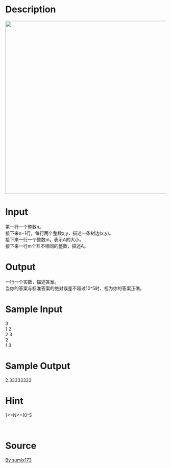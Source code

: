 
# Description

<div class="content"><p><img src="source/bzoj/4359/img/aHR0cHM6Ly9seWRzeS5jb20vSnVkZ2VPbmxpbmUvdXBsb2FkLzIwMTUxMi8xMS5wbmc=.png" width="846" height="540" alt=""/></p>
<p></p></div>

# Input

<div class="content"><div>第一行一个整数n。</div>
<div>接下来n−1行，每行两个整数x;y，描述一条树边(x;y)。</div>
<div>接下来一行一个整数m，表示A的大小。</div>
<div>接下来一行m个互不相同的整数，描述A。</div>
<div></div>
<p></p></div>

# Output

<div class="content"><div>一行一个实数，描述答案。</div>
<div>当你的答案与标准答案的绝对误差不超过10^5时，视为你的答案正确。</div>
<div></div>
<p></p></div>

# Sample Input

<div class="content"><span class="sampledata">3<br/>
1 2<br/>
2 3<br/>
2<br/>
1 3</span></div>

# Sample Output

<div class="content"><span class="sampledata">2.33333333</span></div>

# Hint

<div class="content"><p></p><p>1&lt;=N&lt;=10^5</p><br/>
<p></p><p></p></div>

# Source

<div class="content"><p><a href="problemset.php?search=By sumix173">By sumix173</a></p></div>

